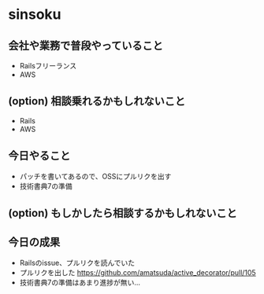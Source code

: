 # sinsoku

## 会社や業務で普段やっていること

- Railsフリーランス
- AWS

## (option) 相談乗れるかもしれないこと

- Rails
- AWS

## 今日やること

- パッチを書いてあるので、OSSにプルリクを出す
- 技術書典7の準備

## (option) もしかしたら相談するかもしれないこと


## 今日の成果

- Railsのissue、プルリクを読んでいた
- プルリクを出した https://github.com/amatsuda/active_decorator/pull/105
- 技術書典7の準備はあまり進捗が無い...

